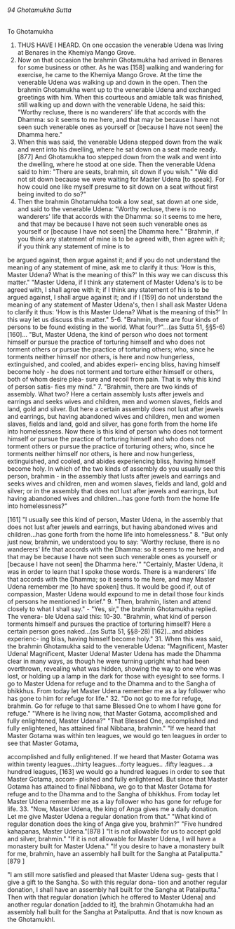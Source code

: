 ###### 94 Ghotamukha Sutta

 To Ghotamukha

1. THUS HAVE I HEARD. On one occasion the venerable Udena was
living at Benares in the Khemiya Mango Grove.
2. Now on that occasion the brahmin Ghotamukha had
arrived in Benares for some business or other. As he was [158]
walking and wandering for exercise, he came to the Khemiya
Mango Grove. At the time the venerable Udena was walking up
and down in the open. Then the brahmin Ghotamukha went up
to the venerable Udena and exchanged greetings with him.
When this courteous and amiable talk was finished, still walking
up and down with the venerable Udena, he said this: "Worthy
recluse, there is no wanderers' life that accords with the
Dhamma: so it seems to me here, and that may be because I
have not seen such venerable ones as yourself or [because I have
not seen] the Dhamma here."
3. When this was said, the venerable Udena stepped down
from the walk and went into his dwelling, where he sat down
on a seat made ready.[877] And Ghotamukha too stepped down
from the walk and went into the dwelling, where he stood at
one side. Then the venerable Udena said to him: "There are
seats, brahmin, sit down if you wish."
"We did not sit down because we were waiting for Master
Udena [to speak]. For how could one like myself presume to sit
down on a seat without first being invited to do so?"
4. Then the brahmin Ghotamukha took a low seat, sat down at
one side, and said to the venerable Udena: "Worthy recluse, there
is no wanderers' life that accords with the Dhamma: so it seems to
me here, and that may be because I have not seen such venerable
ones as yourself or [because I have not seen] the Dhamma here."
"Brahmin, if you think any statement of mine is to be agreed
with, then agree with it; if you think any statement of mine is to

be argued against, then argue against it; and if you do not
understand the meaning of any statement of mine, ask me to
clarify it thus: 'How is this, Master Udena? What is the meaning
of this?' In this way we can discuss this matter."
"Master Udena, if I think any statement of Master Udena's is
to be agreed with, I shall agree with it; if I think any statement of
his is to be argued against, I shall argue against it; and if I [159]
do not understand the meaning of any statement of Master
Udena's, then I shall ask Master Udena to clarify it thus: 'How is
this Master Udena? What is the meaning of this?' In this way let
us discuss this matter."
5-6. "Brahmin, there are four kinds of persons to be found
existing in the world. What four?"...(as Sutta 51, §§5-6) [160]...
"But, Master Udena, the kind of person who does not torment
himself or pursue the practice of torturing himself and who does
not torment others or pursue the practice of torturing others;
who, since he torments neither himself nor others, is here and
now hungerless, extinguished, and cooled, and abides experi-
encing bliss, having himself become holy - he does not torment
and torture either himself or others, both of whom desire plea-
sure and recoil from pain. That is why this kind of person satis-
fies my mind."
7. "Brahmin, there are two kinds of assembly. What two? Here
a certain assembly lusts after jewels and earrings and seeks
wives and children, men and women slaves, fields and land,
gold and silver. But here a certain assembly does not lust after
jewels and earrings, but having abandoned wives and children,
men and women slaves, fields and land, gold and silver, has gone
forth from the home life into homelessness. Now there is this kind
of person who does not torment himself or pursue the practice of
torturing himself and who does not torment others or pursue the
practice of torturing others; who, since he torments neither himself
nor others, is here and now hungerless, extinguished, and cooled,
and abides experiencing bliss, having himself become holy. In
which of the two kinds of assembly do you usually see this person,
brahmin - in the assembly that lusts after jewels and earrings and
seeks wives and children, men and women slaves, fields and land,
gold and silver; or in the assembly that does not lust after jewels
and earrings, but having abandoned wives and children...has
gone forth from the home life into homelessness?"

[161] "I usually see this kind of person, Master Udena, in the
assembly that does not lust after jewels and earrings, but having
abandoned wives and children...has gone forth from the home
life into homelessness."
8. "But only just now, brahmin, we understood you to say:
'Worthy recluse, there is no wanderers' life that accords with the
Dhamma: so it seems to me here, and that may be because I
have not seen such venerable ones as yourself or [because I have
not seen] the Dhamma here.'"
"Certainly, Master Udena, it was in order to learn that I spoke
those words. There is a wanderers' life that accords with the
Dhamma; so it seems to me here, and may Master Udena
remember me [to have spoken] thus. It would be good if, out of
compassion, Master Udena would expound to me in detail those
four kinds of persons he mentioned in brief."
9. "Then, brahmin, listen and attend closely to what I shall
say." - "Yes, sir," the brahmin Ghotamukha replied. The venera-
ble Udena said this:
10-30. "Brahmin, what kind of person torments himself and
pursues the practice of torturing himself? Here a certain person
goes naked...(as Sutta 51, §§8-28) [162]...and abides experienc-
ing bliss, having himself become holy."
31. When this was said, the brahmin Ghotamukha said to the
venerable Udena: "Magnificent, Master Udena! Magnificent,
Master Udena! Master Udena has made the Dhamma clear in
many ways, as though he were turning upright what had been
overthrown, revealing what was hidden, showing the way to
one who was lost, or holding up a lamp in the dark for those
with eyesight to see forms. I go to Master Udena for refuge and
to the Dhamma and to the Sangha of bhikkhus. From today let
Master Udena remember me as a lay follower who has gone to
him for refuge for life."
32. "Do not go to me for refuge, brahmin. Go for refuge to that
same Blessed One to whom I have gone for refuge."
"Where is he living now, that Master Gotama, accomplished
and fully enlightened, Master Udena?"
"That Blessed One, accomplished and fully enlightened, has
attained final Nibbana, brahmin."
"If we heard that Master Gotama was within ten leagues, we
would go ten leagues in order to see that Master Gotama,

accomplished and fully enlightened. If we heard that Master
Gotama was within twenty leagues...thirty leagues...forty
leagues.. .fifty leagues.. .a hundred leagues, [163] we would go a
hundred leagues in order to see that Master Gotama, accom-
plished and fully enlightened. But since that Master Gotama has
attained to final Nibbana, we go to that Master Gotama for
refuge and to the Dhamma and to the Sangha of bhikkhus. From
today let Master Udena remember me as a lay follower who has
gone for refuge for life.
33. "Now, Master Udena, the king of Anga gives me a daily
donation. Let me give Master Udena a regular donation from
that."
"What kind of regular donation does the king of Anga give
you, brahmin?"
"Five hundred kahapanas, Master Udena."[878 ]
"It is not allowable for us to accept gold and silver, brahmin."
"If it is not allowable for Master Udena, I will have a
monastery built for Master Udena."
"If you desire to have a monastery built for me, brahmin, have
an assembly hall built for the Sangha at Pataliputta."[879 ]

"I am still more satisfied and pleased that Master Udena sug-
gests that I give a gift to the Sangha. So with this regular dona-
tion and another regular donation, I shall have an assembly hall
built for the Sangha at Pataliputta."
Then with that regular donation [which he offered to Master
Udena] and another regular donation [added to it], the brahmin
Ghotamukha had an assembly hall built for the Sangha at
Pataliputta. And that is now known as the Ghotamukhl.
